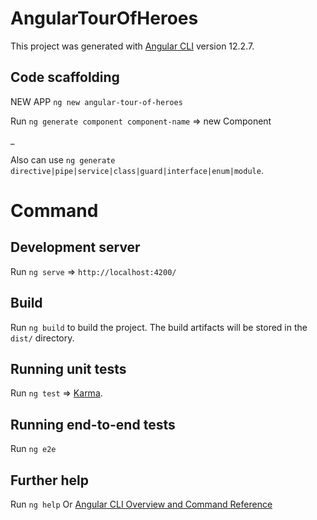 # AngularTourOfHeroes

This project was generated with [Angular CLI](https://github.com/angular/angular-cli) version 12.2.7.

## Code scaffolding
NEW APP `ng new angular-tour-of-heroes`

Run `ng generate component component-name` => new Component 

_

Also can use `ng generate directive|pipe|service|class|guard|interface|enum|module`.



# Command

## Development server

Run `ng serve`  => `http://localhost:4200/`

## Build

Run `ng build` to build the project. The build artifacts will be stored in the `dist/` directory.

## Running unit tests

Run `ng test` => [Karma](https://karma-runner.github.io).

## Running end-to-end tests

Run `ng e2e` 

## Further help

Run `ng help` Or [Angular CLI Overview and Command Reference](https://angular.io/cli)
